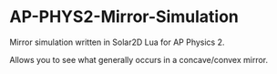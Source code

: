 # AP-PHYS2-Mirror-Simulation
Mirror simulation written in Solar2D Lua for AP Physics 2.

Allows you to see what generally occurs in a concave/convex mirror.
